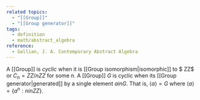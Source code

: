 ```yaml
---
related topics:
  - "[[Group]]"
  - "[[Group generator]]"
tags:
  - definition
  - math/abstract_algebra
reference:
  - Gallian, J. A. Contemporary Abstract Algebra
---
```

A [[Group]] is _cyclic_ when it is [[Group isomorphism|isomorphic]] to $ ZZ$ or $C_n= ZZ/n ZZ$ for some $n$.
A [[Group]] $G$ is cyclic when its [[Group generator|generated]] by a single element $a in G$. That is, $\langle a\rangle = G$ where $\langle a\rangle=\{a^n: n in  ZZ\}$.
